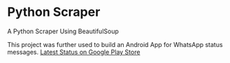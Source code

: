 # Python Scraper
A Python Scraper Using BeautifulSoup

This project was further used to build an Android App for WhatsApp status messages.
[Latest Status on Google Play Store](https://play.google.com/store/apps/details?id=com.om.whatsappstatus&hl=en)

